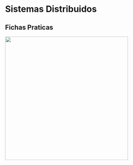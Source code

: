 # Sistemas Distribuidos
## Fichas Praticas
<div align="left">
    <a href="https://github.com/heyliceeee/sd_fp1">
        <img width=400 align="center" src="https://github-readme-stats.vercel.app/api/pin/?username=heyliceeee&repo=sd_fp1&theme=react" />
    </a>
</div>
